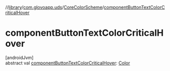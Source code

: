 //[library](../../../index.md)/[com.glovoapp.uds](../index.md)/[CoreColorScheme](index.md)/[componentButtonTextColorCriticalHover](component-button-text-color-critical-hover.md)

# componentButtonTextColorCriticalHover

[androidJvm]\
abstract val [componentButtonTextColorCriticalHover](component-button-text-color-critical-hover.md): [Color](https://developer.android.com/reference/kotlin/androidx/compose/ui/graphics/Color.html)
